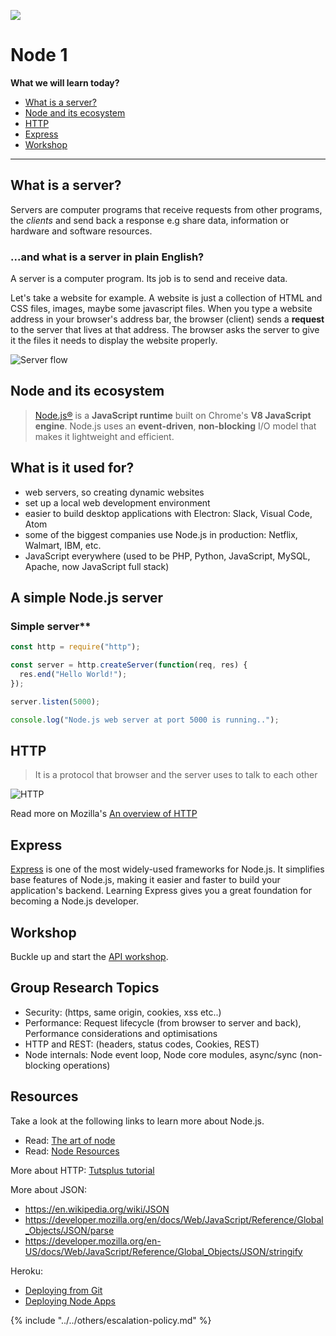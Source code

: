 ![](https://img.shields.io/badge/status-review-orange.svg)

# Node 1

**What we will learn today?**

* [What is a server?](#what-is-a-server)
* [Node and its ecosystem](#node-and-its-ecosystem)
* [HTTP](#http)
* [Express](#express)
* [Workshop](#workshop)

---

## What is a server?

Servers are computer programs that receive requests from other programs, the
_clients_ and send back a response e.g share data, information or hardware and
software resources.

### ...and what is a server in plain English?

A server is a computer program. Its job is to send and receive data.

Let's take a website for example. A website is just a collection of HTML and CSS
files, images, maybe some javascript files. When you type a website address in
your browser's address bar, the browser (client) sends a **request** to the
server that lives at that address. The browser asks the server to give it the
files it needs to display the website properly.

![Server flow](https://files.gitter.im/heron2014/FiiK/server.png)

## Node and its ecosystem

> [Node.js®](https://nodejs.org/en/) is a **JavaScript runtime** built on
> Chrome's **V8 JavaScript engine**. Node.js uses an **event-driven**,
> **non-blocking** I/O model that makes it lightweight and efficient.

## What is it used for?

* web servers, so creating dynamic websites
* set up a local web development environment
* easier to build desktop applications with Electron: Slack, Visual Code, Atom
* some of the biggest companies use Node.js in production: Netflix, Walmart,
  IBM, etc.
* JavaScript everywhere (used to be PHP, Python, JavaScript, MySQL, Apache, now
  JavaScript full stack)

## A simple Node.js server

### Simple server\*\*

```js
const http = require("http");

const server = http.createServer(function(req, res) {
  res.end("Hello World!");
});

server.listen(5000);

console.log("Node.js web server at port 5000 is running..");
```

## HTTP

> It is a protocol that browser and the server uses to talk to each other

![HTTP](../assets/http_diagram.png)

Read more on Mozilla's
[An overview of HTTP](https://developer.mozilla.org/en-US/docs/Web/HTTP/Overview)

## Express

[Express](http://expressjs.com/) is one of the most widely-used frameworks for
Node.js. It simplifies base features of Node.js, making it easier and faster to
build your application's backend. Learning Express gives you a great foundation
for becoming a Node.js developer.

## Workshop

Buckle up and start the [API workshop](./api-workshop.md).

## Group Research Topics

* Security: (https, same origin, cookies, xss etc..)
* Performance: Request lifecycle (from browser to server and back), Performance
  considerations and optimisations
* HTTP and REST: (headers, status codes, Cookies, REST)
* Node internals: Node event loop, Node core modules, async/sync (non-blocking
  operations)

## Resources

Take a look at the following links to learn more about Node.js.

* Read: [The art of node](https://github.com/maxogden/art-of-node/#the-art-of-node)
* Read: [Node Resources](https://node.cool#resources)

More about HTTP:
[Tutsplus tutorial](https://code.tutsplus.com/tutorials/http-headers-for-dummies--net-8039)

More about JSON:

* https://en.wikipedia.org/wiki/JSON
* https://developer.mozilla.org/en/docs/Web/JavaScript/Reference/Global_Objects/JSON/parse
* https://developer.mozilla.org/en-US/docs/Web/JavaScript/Reference/Global_Objects/JSON/stringify

Heroku:

* [Deploying from Git](https://devcenter.heroku.com/articles/git)
* [Deploying Node Apps](https://devcenter.heroku.com/articles/getting-started-with-nodejs#set-up)

{% include "../../others/escalation-policy.md" %}
